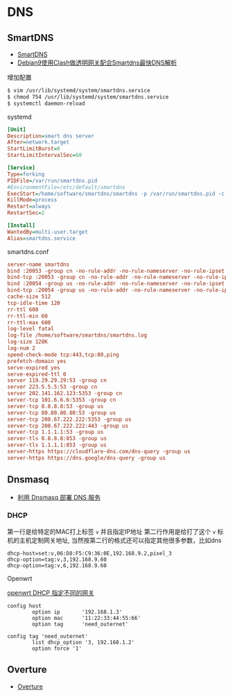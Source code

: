 # DNS

## SmartDNS

- [SmartDNS](https://github.com/pymumu/smartdns)
- [Debian9使用Clash做透明网关配合Smartdns最快DNS解析](https://www.rinvay.cc/archives/719/)

增加配置

```bash
$ vim /usr/lib/systemd/system/smartdns.service
$ chmod 754 /usr/lib/systemd/system/smartdns.service
$ systemctl daemon-reload
```

systemd

```ini
[Unit]
Description=smart dns server
After=network.target 
StartLimitBurst=0
StartLimitIntervalSec=60

[Service]
Type=forking
PIDFile=/var/run/smartdns.pid
#EnvironmentFile=/etc/default/smartdns
ExecStart=/home/software/smartdns/smartdns -p /var/run/smartdns.pid -c /home/software/smartdns/smartdns.conf
KillMode=process
Restart=always
RestartSec=2

[Install]
WantedBy=multi-user.target
Alias=smartdns.service
```

smartdns.conf

```ini
server-name smartdns
bind :20053 -group cn -no-rule-addr -no-rule-nameserver -no-rule-ipset -no-rule-soa -no-dualstack-selection
bind-tcp :20053 -group cn -no-rule-addr -no-rule-nameserver -no-rule-ipset -no-rule-soa -no-dualstack-selection
bind :20054 -group us -no-rule-addr -no-rule-nameserver -no-rule-ipset -no-rule-soa -no-dualstack-selection
bind-tcp :20054 -group us -no-rule-addr -no-rule-nameserver -no-rule-ipset -no-rule-soa -no-dualstack-selection
cache-size 512
tcp-idle-time 120
rr-ttl 600
rr-ttl-min 60
rr-ttl-max 600
log-level fatal
log-file /home/software/smartdns/smartdns.log
log-size 128K
log-num 2
speed-check-mode tcp:443,tcp:80,ping
prefetch-domain yes
serve-expired yes
serve-expired-ttl 0
server 119.29.29.29:53 -group cn
server 223.5.5.5:53 -group cn
server 202.141.162.123:5353 -group cn
server-tcp 101.6.6.6:5353 -group cn
server-tcp 8.8.8.8:53 -group us
server-tcp 80.80.80.80:53 -group us 
server-tcp 208.67.222.222:5353 -group us
server-tcp 208.67.222.222:443 -group us
server-tcp 1.1.1.1:53 -group us
server-tls 8.8.8.8:853 -group us
server-tls 1.1.1.1:853 -group us
server-https https://cloudflare-dns.com/dns-query -group us
server-https https://dns.google/dns-query -group us
```



## Dnsmasq

- [利用 Dnsmasq 部署 DNS 服务](https://www.hi-linux.com/posts/30947.html)

### DHCP

第一行是给特定的MAC打上标签 `v` 并且指定IP地址
第二行作用是给打了这个 `v` 标机的主机定制网关地址,
当然按第二行的格式还可以指定其他很多参数，比如dns

```
dhcp-host=set:v,06:D8:F5:C9:36:0E,192.168.9.2,pixel_3
dhcp-option=tag:v,3,192.168.9.60
dhcp-option=tag:v,6,192.168.9.60
```

Openwrt

[openwrt DHCP 指定不同的网关](https://my.oschina.net/kblack/blog/3019722)

```
config host
        option ip       '192.168.1.3'
        option mac      '11:22:33:44:55:66'
        option tag      'need_outernet'

config tag 'need_outernet'
        list dhcp_option '3, 192.168.1.2'
        option force '1'
```

## Overture

- [Overture](https://github.com/shawn1m/overture)



